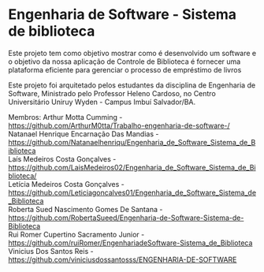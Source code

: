 # Engenharia de Software - Sistema de biblioteca

Este projeto tem como objetivo mostrar como é desenvolvido um software e o objetivo da nossa aplicação de Controle de Biblioteca é fornecer uma plataforma eficiente para gerenciar o processo de empréstimo de livros

Este projeto foi arquitetado pelos estudantes da disciplina de Engenharia de Software, Ministrado pelo Professor Heleno Cardoso, no Centro Universitário Uniruy Wyden - Campus Imbuí Salvador/BA. 

Membros: Arthur Motta Cumming - https://github.com/ArthurM0tta/Trabalho-engenharia-de-software-/            
Natanael Henrique Encarnação Das Mandias - https://github.com/Natanaelhenriqu/Engenharia_de_Software_Sistema_de_Biblioteca                                                                                                     
Laís Medeiros Costa Gonçalves - https://github.com/LaisMedeiros02/Engenharia_de_Software_Sistema_de_Biblioteca/                                                                                                        
Letícia Medeiros Costa Gonçalves - https://github.com/Leticiagoncalves01/Engenharia_de_Software_Sistema_de_Biblioteca                                                                                                                  
Roberta Sued Nascimento Gomes De Santana - https://github.com/RobertaSueed/Engenharia-de-Software-Sistema-de-Biblioteca                                                                   
Rui Romer Cupertino Sacramento Junior - https://github.com/ruiRomer/EngenhariadeSoftware-Sistema_de_Biblioteca                                                                                             
Vinicius Dos Santos Reis - https://github.com/viniciusdossantosss/ENGENHARIA-DE-SOFTWARE
